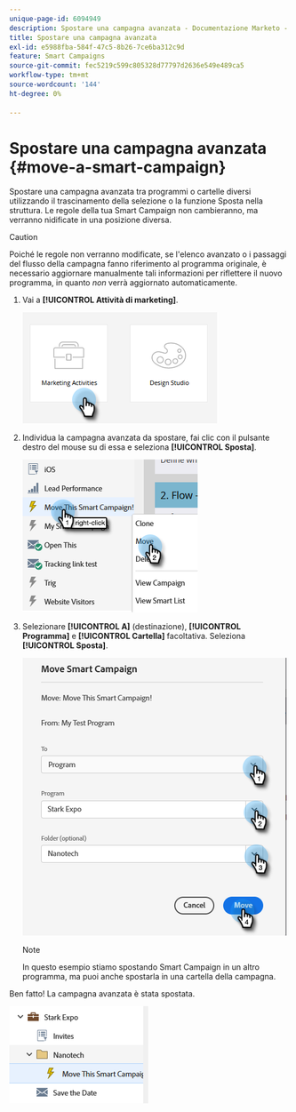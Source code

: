 ```yaml
---
unique-page-id: 6094949
description: Spostare una campagna avanzata - Documentazione Marketo - Documentazione del prodotto
title: Spostare una campagna avanzata
exl-id: e5988fba-584f-47c5-8b26-7ce6ba312c9d
feature: Smart Campaigns
source-git-commit: fec5219c599c805328d77797d2636e549e489ca5
workflow-type: tm+mt
source-wordcount: '144'
ht-degree: 0%

---
```


# Spostare una campagna avanzata {#move-a-smart-campaign}

Spostare una campagna avanzata tra programmi o cartelle diversi utilizzando il trascinamento della selezione o la funzione Sposta nella struttura. Le regole della tua Smart Campaign non cambieranno, ma verranno nidificate in una posizione diversa.

>[!CAUTION]
>
>Poiché le regole non verranno modificate, se l&#39;elenco avanzato o i passaggi del flusso della campagna fanno riferimento al programma originale, è necessario aggiornare manualmente tali informazioni per riflettere il nuovo programma, in quanto _non_ verrà aggiornato automaticamente.

1. Vai a **[!UICONTROL Attività di marketing]**.

   ![](assets/move-a-smart-campaign-1.png)

1. Individua la campagna avanzata da spostare, fai clic con il pulsante destro del mouse su di essa e seleziona **[!UICONTROL Sposta]**.

   ![](assets/move-a-smart-campaign-2.png)

1. Selezionare **[!UICONTROL A]** (destinazione), **[!UICONTROL Programma]** e **[!UICONTROL Cartella]** facoltativa. Seleziona **[!UICONTROL Sposta]**.

   ![](assets/move-a-smart-campaign-3.png)

   >[!NOTE]
   >
   >In questo esempio stiamo spostando Smart Campaign in un altro programma, ma puoi anche spostarla in una cartella della campagna.

Ben fatto! La campagna avanzata è stata spostata.

![](assets/move-a-smart-campaign-4.png)
